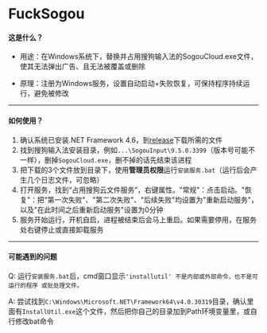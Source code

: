 # FuckSogou

#### 这是什么？

- 用途：在Windows系统下，替换并占用搜狗输入法的SogouCloud.exe文件，使其无法弹出广告、且无法被覆盖或删除

- 原理：注册为Windows服务，设置自动启动+失败恢复，可保持程序持续运行，避免被修改

***

#### 如何使用？

1. 确认系统已安装.NET Framework 4.6，到[release](https://github.com/xyh20180101/FuckSogou/releases)下载所需的文件
2. 找到搜狗输入法安装目录，例如```...\SogouInput\9.5.0.3399```（版本号可能不一样），删掉```SogouCloud.exe```，删不掉的话先结束该进程
3. 把下载的3个文件放到目录下，使用**管理员权限**运行```安装服务.bat```（运行后会产生几个日志文件，可忽略）
4. 打开服务，找到“占用搜狗云文件服务”，右键属性。"常规"：点击启动。"恢复"：把"第一次失败"、"第二次失败"、"后续失败"均设置为"重新启动服务"，以及"在此时间之后重新启动服务"设置为0分钟
5. 服务开始运行，开机自启，进程被结束后会马上重启。如果需要停用，在服务处右键停止或直接卸载服务

***

#### 可能遇到的问题

Q: 运行```安装服务.bat```后，cmd窗口显示```'installutil' 不是内部或外部命令，也不是可运行的程序
或批处理文件。```

A: 尝试找到```C:\Windows\Microsoft.NET\Framework64\v4.0.30319```目录，确认里面有```InstallUtil.exe```这个文件，然后把你自己的目录加到Path环境变量里，或自行修改bat命令
